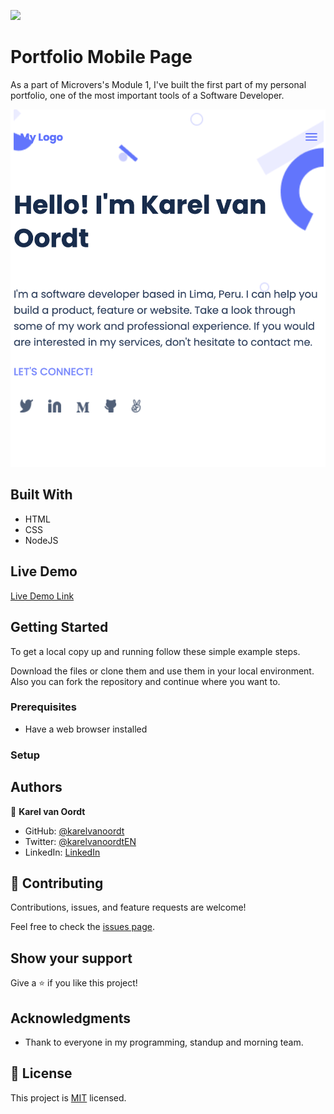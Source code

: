 ![](https://img.shields.io/badge/Microverse-blueviolet)

# Portfolio Mobile Page

As a part of Microvers's Module 1, I've built the first part of my personal portfolio, one of the most important tools of a Software Developer.

![screenshot](./Screenshot.png)


## Built With

- HTML
- CSS
- NodeJS

## Live Demo

[Live Demo Link](https://livedemo.com)


## Getting Started



To get a local copy up and running follow these simple example steps.

Download the files or clone them and use them in your local environment. Also you can fork the repository and continue where you want to.



### Prerequisites

- Have a web browser installed


### Setup





## Authors

👤 **Karel van Oordt**

- GitHub: [@karelvanoordt](https://github.com/karelvanoordt)
- Twitter: [@karelvanoordtEN](https://twitter.com/karelvanoordtEN)
- LinkedIn: [LinkedIn](https://linkedin.com/in/karelvanoordt)



## 🤝 Contributing

Contributions, issues, and feature requests are welcome!

Feel free to check the [issues page](../../issues/).

## Show your support

Give a ⭐️ if you like this project!

## Acknowledgments

- Thank to everyone in my programming, standup and morning team.


## 📝 License

This project is [MIT](./MIT.md) licensed.
